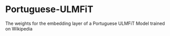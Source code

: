 # Portuguese-ULMFiT
The weights for the embedding layer of a Portuguese ULMFiT Model trained on Wikipedia
